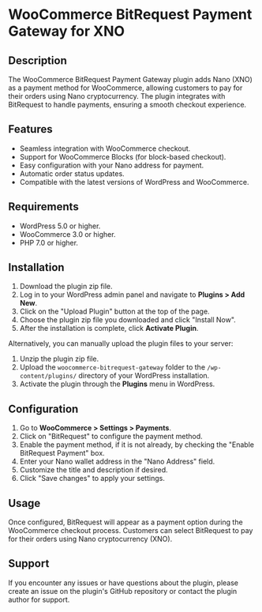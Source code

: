 # WooCommerce BitRequest Payment Gateway for XNO

## Description

The WooCommerce BitRequest Payment Gateway plugin adds Nano (XNO) as a payment method for WooCommerce, allowing customers to pay for their orders using Nano cryptocurrency. The plugin integrates with BitRequest to handle payments, ensuring a smooth checkout experience.

## Features

- Seamless integration with WooCommerce checkout.
- Support for WooCommerce Blocks (for block-based checkout).
- Easy configuration with your Nano address for payment.
- Automatic order status updates.
- Compatible with the latest versions of WordPress and WooCommerce.

## Requirements

- WordPress 5.0 or higher.
- WooCommerce 3.0 or higher.
- PHP 7.0 or higher.

## Installation

1. Download the plugin zip file.
2. Log in to your WordPress admin panel and navigate to **Plugins > Add New**.
3. Click on the "Upload Plugin" button at the top of the page.
4. Choose the plugin zip file you downloaded and click "Install Now".
5. After the installation is complete, click **Activate Plugin**.

Alternatively, you can manually upload the plugin files to your server:

1. Unzip the plugin zip file.
2. Upload the `woocommerce-bitrequest-gateway` folder to the `/wp-content/plugins/` directory of your WordPress installation.
3. Activate the plugin through the **Plugins** menu in WordPress.

## Configuration

1. Go to **WooCommerce > Settings > Payments**.
2. Click on "BitRequest" to configure the payment method.
3. Enable the payment method, if it is not already, by checking the "Enable BitRequest Payment" box.
4. Enter your Nano wallet address in the "Nano Address" field.
5. Customize the title and description if desired.
6. Click "Save changes" to apply your settings.

## Usage

Once configured, BitRequest will appear as a payment option during the WooCommerce checkout process. Customers can select BitRequest to pay for their orders using Nano cryptocurrency (XNO).

## Support

If you encounter any issues or have questions about the plugin, please create an issue on the plugin's GitHub repository or contact the plugin author for support.
